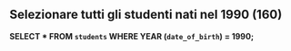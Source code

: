 ## Selezionare tutti gli studenti nati nel 1990 (160)

**SELECT * FROM `students` WHERE YEAR (`date_of_birth`) = 1990;**


